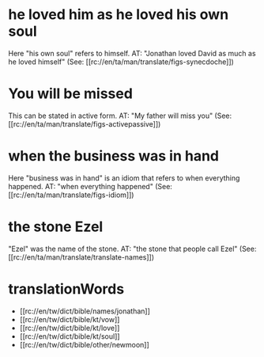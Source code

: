 # he loved him as he loved his own soul

Here "his own soul" refers to himself. AT: "Jonathan loved David as much as he loved himself" (See: [[rc://en/ta/man/translate/figs-synecdoche]])

# You will be missed

This can be stated in active form. AT: "My father will miss you" (See: [[rc://en/ta/man/translate/figs-activepassive]])

# when the business was in hand

Here "business was in hand" is an idiom that refers to when everything happened. AT: "when everything happened" (See: [[rc://en/ta/man/translate/figs-idiom]])

# the stone Ezel

"Ezel" was the name of the stone. AT: "the stone that people call Ezel" (See: [[rc://en/ta/man/translate/translate-names]])

# translationWords

* [[rc://en/tw/dict/bible/names/jonathan]]
* [[rc://en/tw/dict/bible/kt/vow]]
* [[rc://en/tw/dict/bible/kt/love]]
* [[rc://en/tw/dict/bible/kt/soul]]
* [[rc://en/tw/dict/bible/other/newmoon]]